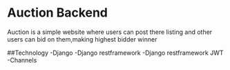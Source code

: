 # Auction Backend
Auction is a simple website where users can post there listing and other users can bid on them,making highest bidder winner

##Technology
-Django
-Django restframework
-Django restframework JWT
-Channels

